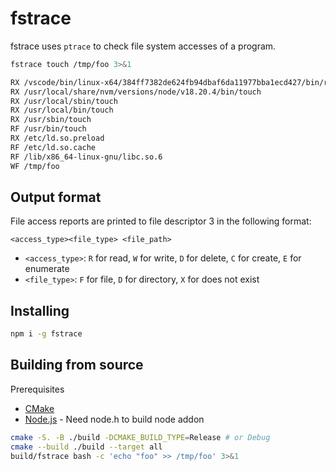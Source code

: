 # fstrace

fstrace uses `ptrace` to check file system accesses of a program.

```bash
fstrace touch /tmp/foo 3>&1

RX /vscode/bin/linux-x64/384ff7382de624fb94dbaf6da11977bba1ecd427/bin/remote-cli/touch
RX /usr/local/share/nvm/versions/node/v18.20.4/bin/touch
RX /usr/local/sbin/touch
RX /usr/local/bin/touch
RX /usr/sbin/touch
RF /usr/bin/touch
RX /etc/ld.so.preload
RF /etc/ld.so.cache
RF /lib/x86_64-linux-gnu/libc.so.6
WF /tmp/foo
```

## Output format

File access reports are printed to file descriptor 3 in the following format:

```
<access_type><file_type> <file_path>
```

- `<access_type>`: `R` for read, `W` for write, `D` for delete, `C` for create, `E` for enumerate
- `<file_type>`: `F` for file, `D` for directory, `X` for does not exist

## Installing

```sh
npm i -g fstrace
```

## Building from source

Prerequisites

- [CMake](https://cmake.org/)
- [Node.js](https://nodejs.org/) - Need node.h to build node addon


```bash
cmake -S. -B ./build -DCMAKE_BUILD_TYPE=Release # or Debug
cmake --build ./build --target all
build/fstrace bash -c 'echo "foo" >> /tmp/foo' 3>&1
```
